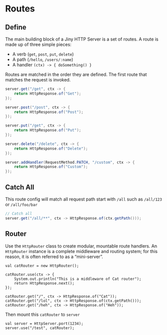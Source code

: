 # Routes

## Define

The main building block of a Jiny HTTP Server is a set of routes. A route is made up of three simple pieces:

- A verb (`get`, `post`, `put`, `delete`)
- A path (`/hello`, `/users/:name`)
- A handler `(ctx) -> { doSomething() }`

Routes are matched in the order they are defined. The first route that matches the request is invoked.

```java
server.get("/get", ctx -> {
    return HttpResponse.of("Get");
});

server.post("/post", ctx -> {
    return HttpResponse.of("Post");
});

server.put("/get", ctx -> {
    return HttpResponse.of("Put");
});

server.delete("/delete", ctx -> {
    return HttpResponse.of("Delete");
});

server.addHandler(RequestMethod.PATCH, "/custom", ctx -> {
    return HttpResponse.of("Custom");
});
```

## Catch All

This route config will match all request path start with `/all` such as `/all/123` or `/all/foo/bar`

```java
// Catch all
server.get("/all/**", ctx -> HttpResponse.of(ctx.getPath()));
```

## Router

Use the `HttpRouter` class to create modular, mountable route handlers. An `HttpRouter` instance is a complete middleware and routing system; for this reason, it is often referred to as a “mini-server”.

```
val catRouter = new HttpRouter();

catRouter.use(ctx -> {
    System.out.println("This is a middleware of Cat router");
    return HttpResponse.next();
});

catRouter.get("/", ctx -> HttpResponse.of("Cat"));
catRouter.get("/lol", ctx -> HttpResponse.of(ctx.getPath()));
catRouter.get("/heh", ctx -> HttpResponse.of("Heh"));
```

Then mount this `catRouter` to `server`

```
val server = HttpServer.port(1234);
server.use("/test", catRouter);
```
